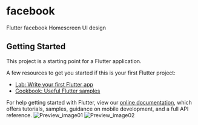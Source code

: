 # facebook

Flutter facebook Homescreen UI design

## Getting Started

This project is a starting point for a Flutter application.

A few resources to get you started if this is your first Flutter project:

- [Lab: Write your first Flutter app](https://flutter.dev/docs/get-started/codelab)
- [Cookbook: Useful Flutter samples](https://flutter.dev/docs/cookbook)

For help getting started with Flutter, view our
[online documentation](https://flutter.dev/docs), which offers tutorials,
samples, guidance on mobile development, and a full API reference.
![Preview_image01](https://user-images.githubusercontent.com/97422032/163697982-d029e57a-524e-49cd-a745-0c6e6c312dea.png)
![Preview_image02](https://user-images.githubusercontent.com/97422032/163697991-e66ff85a-ccca-4e6d-9ca6-1904b892fa6e.png)
